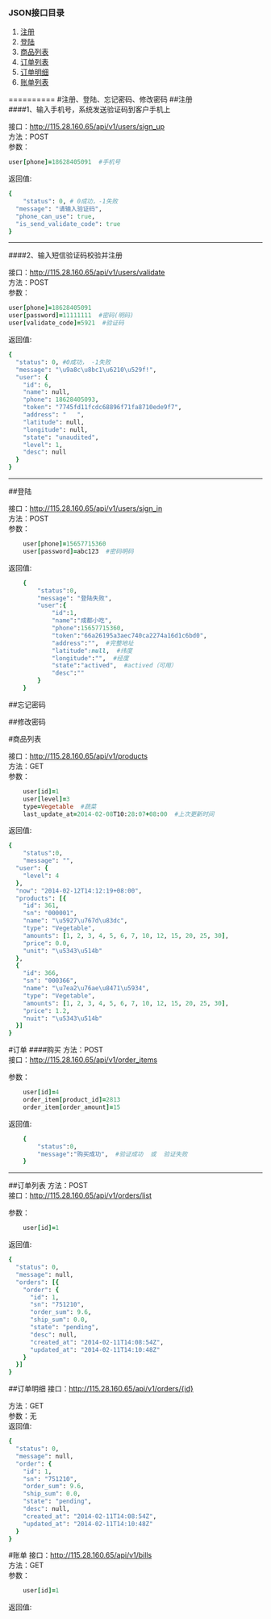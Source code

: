 ### JSON接口目录  
  1. [注册](#注册)  
  2. [登陆](#登陆)  
  3. [商品列表](#商品列表)  
  4. [订单列表](#订单列表)  
  5. [订单明细](#订单明细)  
  6. [账单列表](#账单列表)  

==========
#注册、登陆、忘记密码、修改密码
##注册  
####1、输入手机号，系统发送验证码到客户手机上
<!-- 
curl -d "user[phone]=18628405094" http://lvh.me:3000/api/v1/users/sign_up
curl -d "user[phone]=18628405091" http://115.28.160.65/api/v1/users/sign_up

-->
接口：http://115.28.160.65/api/v1/users/sign_up  
方法：POST  
参数：
```ruby
user[phone]=18628405091  #手机号
```
返回值:  
```ruby
{
	"status": 0, # 0成功，-1失败
  "message": "请输入验证码",
  "phone_can_use": true,
  "is_send_validate_code": true
}
``` 

----
####2、输入短信验证码校验并注册
<!-- 
curl -d "user[phone]=18628405093&user[password]=11111111&user[validate_code]=3320" http://lvh.me:3000/api/v1/users/validate
-->
接口：http://115.28.160.65/api/v1/users/validate  
方法：POST  
参数：
```ruby
user[phone]=18628405091
user[password]=11111111  #密码(明码)
user[validate_code]=5921  #验证码
``` 
返回值:  
```ruby
{
  "status": 0, #0成功， -1失败
  "message": "\u9a8c\u8bc1\u6210\u529f!",
  "user": {
    "id": 6,
    "name": null,
    "phone": 18628405093,
    "token": "7745fd11fcdc68896f71fa8710ede9f7",
    "address": "   ",
    "latitude": null,
    "longitude": null,
    "state": "unaudited",
    "level": 1,
    "desc": null
  }
}
```


----

##登陆  
<!-- 
curl -d "user[phone]=18628405091&user[password]=111111" http://lvh.me:3000/api/v1/users/sign_in
curl -d "user[phone]=18628405091&user[password]=111111" http://115.28.160.65/api/v1/users/sign_in
-->
接口：http://115.28.160.65/api/v1/users/sign_in  
方法：POST  
参数：
```ruby
	user[phone]=15657715360  
	user[password]=abc123  #密码明码
``` 
返回值:  
```ruby
	{
		"status":0,
		"message": "登陆失败",
		"user":{  
			"id":1,  
			"name":"成都小吃",  
			"phone":15657715360,  
			"token":"66a26195a3aec740ca2274a16d1c6bd0",  
			"address":"",  #完整地址
			"latitude":null,  #纬度
			"longitude":"",  #经度
			"state":"actived",  #actived（可用）
			"desc":""  
		}
	}
```


##忘记密码
  
##修改密码


#商品列表
<!-- 
http://lvh.me:3000/api/v1/products?user[id]=1&user[level]=3&type=Vegetable&updated_at=20140201
-->
接口：http://115.28.160.65/api/v1/products  
方法：GET  
参数：
```ruby
	user[id]=1
	user[level]=3
	type=Vegetable  #蔬菜
	last_update_at=2014-02-08T10:28:07+08:00  #上次更新时间
``` 
返回值:  
```ruby
{
	"status":0,
	"message": "",
  "user": {
    "level": 4
  },
  "now": "2014-02-12T14:12:19+08:00",
  "products": [{
    "id": 361,
    "sn": "000001",
    "name": "\u5927\u767d\u83dc",
    "type": "Vegetable",
    "amounts": [1, 2, 3, 4, 5, 6, 7, 10, 12, 15, 20, 25, 30],
    "price": 0.0,
    "unit": "\u5343\u514b"
  },
  {
    "id": 366,
    "sn": "000366",
    "name": "\u7ea2\u76ae\u8471\u5934",
    "type": "Vegetable",
    "amounts": [1, 2, 3, 4, 5, 6, 7, 10, 12, 15, 20, 25, 30],
    "price": 1.2,
    "nuit": "\u5343\u514b"
  }]
}
```

#订单
####购买
方法：POST  
接口：http://115.28.160.65/api/v1/order_items  
<!-- 
curl -d "user[id]=1&order_item[product_id]=362&order_item[order_amount]=15" http://lvh.me:3000/api/v1/order_items
-->
参数：
```ruby
	user[id]=4
	order_item[product_id]=2813
	order_item[order_amount]=15
``` 
返回值:  
```ruby
	{
		"status":0,
		"message":"购买成功",  #验证成功  或  验证失败 
	}
```


----

##订单列表
方法：POST  
接口：http://115.28.160.65/api/v1/orders/list  
<!-- 
curl -d "user[id]=1" http://lvh.me:3000/api/v1/orders/list
-->
参数：
```ruby
	user[id]=1
``` 
返回值:  
```ruby
{
  "status": 0,
  "message": null,
  "orders": [{
    "order": {
      "id": 1,
      "sn": "751210",
      "order_sum": 9.6,
      "ship_sum": 0.0,
      "state": "pending",
      "desc": null,
      "created_at": "2014-02-11T14:08:54Z",
      "updated_at": "2014-02-11T14:10:48Z"
    }
  }]
}
```
##订单明细
接口：http://115.28.160.65/api/v1/orders/{id}  
<!-- 
curl http://lvh.me:3000/api/v1/orders/1
-->
方法：GET  
参数：无  
返回值:  
```ruby
{
  "status": 0,
  "message": null,
  "order": {
    "id": 1,
    "sn": "751210",
    "order_sum": 9.6,
    "ship_sum": 0.0,
    "state": "pending",
    "desc": null,
    "created_at": "2014-02-11T14:08:54Z",
    "updated_at": "2014-02-11T14:10:48Z"
  }
}
```



#账单
接口：http://115.28.160.65/api/v1/bills  
方法：GET  
参数：
```ruby
	user[id]=1
``` 
返回值:  
```ruby

```


